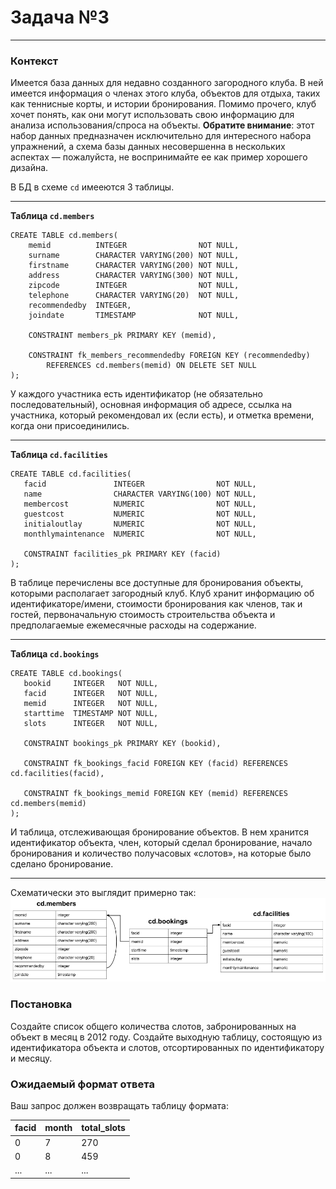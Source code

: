 # Задача №3

---

### Контекст

Имеется база данных для недавно созданного загородного клуба. В ней имеется информация о членах этого клуба, объектов для 
отдыха, таких как теннисные корты, и истории бронирования. Помимо прочего, клуб хочет понять, как они могут использовать 
свою информацию для анализа использования/спроса на объекты. __Обратите внимание__: этот набор данных предназначен 
исключительно для интересного набора упражнений, а схема базы данных несовершенна в нескольких аспектах — пожалуйста, не
воспринимайте ее как пример хорошего дизайна.

В БД в схеме `cd` имееются 3 таблицы.  

---

**Таблица `cd.members`**

```postgresql
CREATE TABLE cd.members(
    memid          INTEGER                NOT NULL,
    surname        CHARACTER VARYING(200) NOT NULL,
    firstname      CHARACTER VARYING(200) NOT NULL,
    address        CHARACTER VARYING(300) NOT NULL,
    zipcode        INTEGER                NOT NULL,
    telephone      CHARACTER VARYING(20)  NOT NULL,
    recommendedby  INTEGER,
    joindate       TIMESTAMP              NOT NULL,
    
    CONSTRAINT members_pk PRIMARY KEY (memid),
    
    CONSTRAINT fk_members_recommendedby FOREIGN KEY (recommendedby)
        REFERENCES cd.members(memid) ON DELETE SET NULL
);
```

У каждого участника есть идентификатор (не обязательно последовательный), основная информация об адресе, ссылка на 
участника, который рекомендовал их (если есть), и отметка времени, когда они присоединились.

---

**Таблица `cd.facilities`**

```postgresql
CREATE TABLE cd.facilities(
   facid               INTEGER                NOT NULL, 
   name                CHARACTER VARYING(100) NOT NULL, 
   membercost          NUMERIC                NOT NULL, 
   guestcost           NUMERIC                NOT NULL, 
   initialoutlay       NUMERIC                NOT NULL, 
   monthlymaintenance  NUMERIC                NOT NULL, 
   
   CONSTRAINT facilities_pk PRIMARY KEY (facid)
);
```

В таблице перечислены все доступные для бронирования объекты, которыми располагает загородный клуб. Клуб хранит 
информацию об идентификаторе/имени, стоимости бронирования как членов, так и гостей, первоначальную стоимость строительства объекта и предполагаемые ежемесячные расходы на содержание.

---

**Таблица `cd.bookings`**

```postgresql
CREATE TABLE cd.bookings(
   bookid     INTEGER   NOT NULL, 
   facid      INTEGER   NOT NULL, 
   memid      INTEGER   NOT NULL, 
   starttime  TIMESTAMP NOT NULL,
   slots      INTEGER   NOT NULL,
   
   CONSTRAINT bookings_pk PRIMARY KEY (bookid),
   
   CONSTRAINT fk_bookings_facid FOREIGN KEY (facid) REFERENCES cd.facilities(facid),
   
   CONSTRAINT fk_bookings_memid FOREIGN KEY (memid) REFERENCES cd.members(memid)
);
```

И таблица, отслеживающая бронирование объектов. В нем хранится идентификатор объекта, член, который сделал бронирование,
начало бронирования и количество получасовых «слотов», на которые было сделано бронирование.

---

Схематически это выглядит примерно так:
![](./img/schema-horizontal.png)

### Постановка

Создайте список общего количества слотов, забронированных на объект в месяц в 2012 году. Создайте выходную таблицу, состоящую из идентификатора объекта и слотов, отсортированных по идентификатору и месяцу.

### Ожидаемый формат ответа

Ваш запрос должен возвращать таблицу формата:

| facid | month | total_slots |
|-------|-------|-------------|
| 0     | 7     | 270         | 
| 0     | 8     | 459         | 
| ...   | ...   | ...         | 
